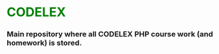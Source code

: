 <h1><span style="color: green;">CODELEX</span></h1>

<h3> Main repository where all CODELEX PHP course work (and homework) is stored. </h3>


